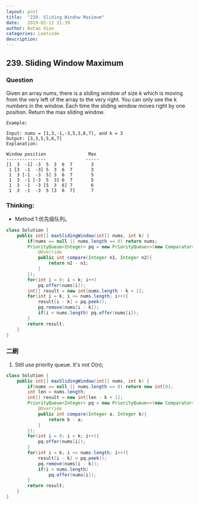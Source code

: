 ```yaml
---
layout: post
title:  "239. Sliding Window Maximum"
date:   2019-02-12 21:39
author: Botao Xiao
categories: Leetcode
description:
---
```

## 239. Sliding Window Maximum

### Question
Given an array nums, there is a sliding window of size k which is moving from the very left of the array to the very right. You can only see the k numbers in the window. Each time the sliding window moves right by one position. Return the max sliding window.

```
Example:

Input: nums = [1,3,-1,-3,5,3,6,7], and k = 3
Output: [3,3,5,5,6,7]
Explanation:

Window position                Max
---------------               -----
[1  3  -1] -3  5  3  6  7       3
 1 [3  -1  -3] 5  3  6  7       3
 1  3 [-1  -3  5] 3  6  7       5
 1  3  -1 [-3  5  3] 6  7       5
 1  3  -1  -3 [5  3  6] 7       6
 1  3  -1  -3  5 [3  6  7]      7
```

### Thinking:
* Method 1:优先级队列。
```Java
class Solution {
    public int[] maxSlidingWindow(int[] nums, int k) {
        if(nums == null || nums.length == 0) return nums;
        PriorityQueue<Integer> pq = new PriorityQueue<>(new Comparator<Integer>(){
            @Override
            public int compare(Integer n1, Integer n2){
                return n2 - n1;
            }
        });
        for(int i = 0; i < k; i++)
            pq.offer(nums[i]);
        int[] result = new int[nums.length - k + 1];
        for(int i = k; i <= nums.length; i++){
            result[i - k] = pq.peek();
            pq.remove(nums[i - k]);
            if(i < nums.length) pq.offer(nums[i]);
        }
        return result;
    }
}
```

### 二刷
1. Still use priority queue. It's not O(n);
```Java
class Solution {
    public int[] maxSlidingWindow(int[] nums, int k) {
        if(nums == null || nums.length == 0) return new int[0];
        int len = nums.length;
        int[] result = new int[len - k + 1];
        PriorityQueue<Integer> pq = new PriorityQueue<>(new Comparator<Integer>(){
            @Override
            public int compare(Integer a, Integer b){
                return b - a;
            }
        });
        for(int i = 0; i < k; i++){
            pq.offer(nums[i]);
        }
        for(int i = k; i <= nums.length; i++){
            result[i - k] = pq.peek();
            pq.remove(nums[i - k]);
            if(i < nums.length)
                pq.offer(nums[i]);
        }
        return result;
    }
}
```
